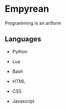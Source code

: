 # Empyrean

Programming is an artform

## Languages

- Python

- Lua

- Bash

- HTML

- CSS

- Javascript
